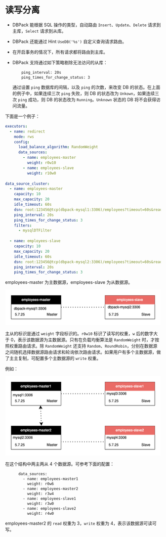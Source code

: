 # 读写分离

+ DBPack 能根据 SQL 操作的类型，自动路由 `Insert`、`Update`、`Delete` 请求到主库，`Select` 请求到从库。

+ DBPack 还能通过 Hint `UseDB('%s')` 自定义查询请求路由。

+ 在开启事务的情况下，所有请求都将路由到主库。

+ DBPack 支持通过如下策略剔除无法访问的从库：

  ```
      ping_interval: 20s
      ping_times_for_change_status: 3
  ```

  通过设置 `ping` 数据库的间隔，以及 `ping` 的次数，来改变 DB 的状态。在上面的例子中，如果连续三次 `ping` 失败，则 DB 的状态改为 `Unkown`，如果连续三次 `ping` 成功，则 DB 的状态改为 `Running`。`Unknown` 状态的 DB 将不会获得访问流量。

下面是一个例子：

```yaml
executors:
  - name: redirect
    mode: rws
    config:
      load_balance_algorithm: RandomWeight
      data_sources:
        - name: employees-master
          weight: r0w10
        - name: employees-slave
          weight: r10w0

data_source_cluster:
  - name: employees-master
    capacity: 10
    max_capacity: 20
    idle_timeout: 60s
    dsn: root:123456@tcp(dbpack-mysql1:3306)/employees?timeout=60s&readTimeout=60s&writeTimeout=60s&parseTime=true&loc=Local&charset=utf8mb4,utf8
    ping_interval: 20s
    ping_times_for_change_status: 3
    filters:
      - mysqlDTFilter

  - name: employees-slave
    capacity: 10
    max_capacity: 20
    idle_timeout: 60s
    dsn: root:123456@tcp(dbpack-mysql2:3306)/employees?timeout=60s&readTimeout=60s&writeTimeout=60s&parseTime=true&loc=Local&charset=utf8mb4,utf8
    ping_interval: 20s
    ping_times_for_change_status: 3
```

employees-master 为主数据源，employees-slave 为从数据源。

![read-write-splitting](./images/read-write-splitting.png)

主从的标识是通过 `weight` 字段标识的。`r0w10` 标识了读写的权重，`w` 后的数字大于 0，表示该数据源为主数据源。只有在负载均衡算法是 `RandomWeight` 时，才按照权重路由请求。除 `RandomWeight` 还支持  `Random`、`RoundRobin`，分别在数据源之间随机选择数据源路由请求和轮询依次路由请求。如果用户有多个主数据源，做了主主复制，可配置多个主数据源的 `write` 权重。

例如：

![read-write-splitting2](./images/read-write-splitting2.png)

在这个结构中两主两从 4 个数据源。可参考下面的配置：

```
      data_sources:
        - name: employees-master1
          weight: r0w6
        - name: employees-master2
          weight: r3w4
        - name: employees-slave1
          weight: r3w0
        - name: employees-slave2
          weight: r4w0        
```

employees-master2 的 `read` 权重为 3，`write` 权重为 4，表示该数据源可读可写。

